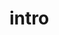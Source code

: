 # intro

# [](http://imgnews.naver.com/image/421/2015/12/14/1684893_article_99_20151214134208.jpg)

# [](https://i.ytimg.com/vi/cHHLHGNpCSA/hqdefault.jpg?sqp=-oaymwEXCNACELwBSFryq4qpAwkIARUAAIhCGAE=&rs=AOn4CLDToa-L-vciwZnfJaNYfZimqYOEBQ)
